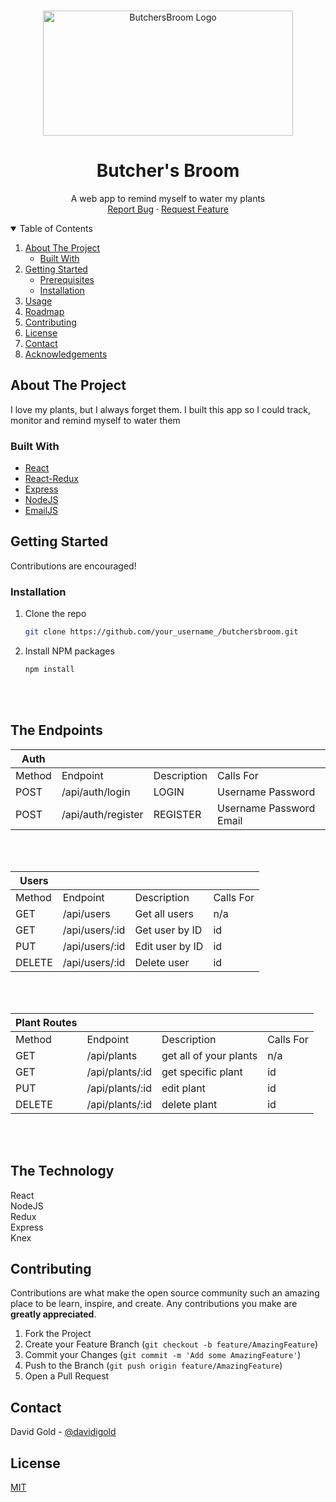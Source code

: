 <br />
<p align="center">
  <a href="https://github.com/davidgoldcode">
    <img src="https://images.unsplash.com/photo-1501004318641-b39e6451bec6?ixid=MXwxMjA3fDB8MHxwaG90by1wYWdlfHx8fGVufDB8fHw%3D&ixlib=rb-1.2.1&auto=format&fit=crop&w=1866&q=80" alt="ButchersBroom Logo" width="400" height="200">
  </a>

  <h1 align="center">Butcher's Broom</h1>

  <p align="center">
    A web app to remind myself to water my plants
    <br />
    <a href="https://github.com/davidgoldcode/butchersbroom/issues">Report Bug</a>
    ·
    <a href="https://github.com/davidgoldcode/butchersbroom/issues">Request Feature</a>
  </p>
</p>

<details open="open">
  <summary>Table of Contents</summary>
  <ol>
    <li>
      <a href="#about-the-project">About The Project</a>
      <ul>
        <li><a href="#built-with">Built With</a></li>
      </ul>
    </li>
    <li>
      <a href="#getting-started">Getting Started</a>
      <ul>
        <li><a href="#prerequisites">Prerequisites</a></li>
        <li><a href="#installation">Installation</a></li>
      </ul>
    </li>
    <li><a href="#usage">Usage</a></li>
    <li><a href="#roadmap">Roadmap</a></li>
    <li><a href="#contributing">Contributing</a></li>
    <li><a href="#license">License</a></li>
    <li><a href="#contact">Contact</a></li>
    <li><a href="#acknowledgements">Acknowledgements</a></li>
  </ol>
</details>

## About The Project

I love my plants, but I always forget them. I built this app so I could track, monitor and remind myself to water them

### Built With

- [React](https://reactjs.org/docs/getting-started.html)
- [React-Redux](https://react-redux.js.org/)
- [Express](https://expressjs.com/)
- [NodeJS](https://nodejs.org/en/docs/)
- [EmailJS](https://www.emailjs.com/docs/)

## Getting Started

Contributions are encouraged!

### Installation

1. Clone the repo
   ```sh
   git clone https://github.com/your_username_/butchersbroom.git
   ```
2. Install NPM packages
   ```sh
   npm install
   ```

<br />
<br />

## The Endpoints

| Auth   |                    |             |                         |
| ------ | ------------------ | ----------- | ----------------------- |
| Method | Endpoint           | Description | Calls For               |
| POST   | /api/auth/login    | LOGIN       | Username Password       |
| POST   | /api/auth/register | REGISTER    | Username Password Email |

<br />
<br />

| Users  |                |                 |           |
| ------ | -------------- | --------------- | --------- |
| Method | Endpoint       | Description     | Calls For |
| GET    | /api/users     | Get all users   | n/a       |
| GET    | /api/users/:id | Get user by ID  | id        |
| PUT    | /api/users/:id | Edit user by ID | id        |
| DELETE | /api/users/:id | Delete user     | id        |

<br />
<br />

| Plant Routes |                 |                        |           |
| ------------ | --------------- | ---------------------- | --------- |
| Method       | Endpoint        | Description            | Calls For |
| GET          | /api/plants     | get all of your plants | n/a       |
| GET          | /api/plants/:id | get specific plant     | id        |
| PUT          | /api/plants/:id | edit plant             | id        |
| DELETE       | /api/plants/:id | delete plant           | id        |

<br />
<br />

## The Technology

React <br />
NodeJS <br />
Redux <br />
Express <br />
Knex <br />

## Contributing

Contributions are what make the open source community such an amazing place to be learn, inspire, and create. Any contributions you make are **greatly appreciated**.

1. Fork the Project
2. Create your Feature Branch (`git checkout -b feature/AmazingFeature`)
3. Commit your Changes (`git commit -m 'Add some AmazingFeature'`)
4. Push to the Branch (`git push origin feature/AmazingFeature`)
5. Open a Pull Request

## Contact

David Gold - [@davidigold](https://twitter.com/davidigold)

## License

[MIT](https://choosealicense.com/licenses/mit/)
